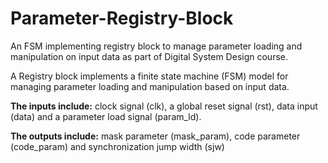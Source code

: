 # Parameter-Registry-Block
An FSM implementing registry block to manage parameter loading and manipulation on input data as part of Digital System Design course.

 A Registry block implements a finite state machine (FSM) model for managing parameter loading and manipulation based on input data.
 
 **The inputs include:** clock signal (clk), a global reset signal (rst), data input (data) and a parameter load signal (param_ld).
 
 **The outputs include:** mask parameter (mask_param), code parameter (code_param) and synchronization jump width (sjw)
